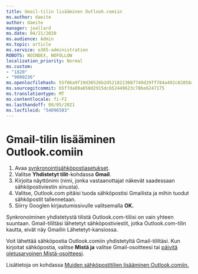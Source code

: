 ```yaml
---
title: Gmail-tilin lisääminen Outlook.comiin
ms.author: daeite
author: daeite
manager: joallard
ms.date: 04/21/2020
ms.audience: Admin
ms.topic: article
ms.service: o365-administration
ROBOTS: NOINDEX, NOFOLLOW
localization_priority: Normal
ms.custom:
- "1820"
- "9000236"
ms.openlocfilehash: 55f06a9f19d30526b2d5218223087749d29ff784a492c82858aaeacbd6166391
ms.sourcegitcommit: b5f7da89a650d2915dc652449623c78be6247175
ms.translationtype: MT
ms.contentlocale: fi-FI
ms.lasthandoff: 08/05/2021
ms.locfileid: "54096583"
---
```

# <a name="add-your-gmail-account-to-outlookcom"></a>Gmail-tilin lisääminen Outlook.comiin

1. Avaa [synkronointisähköpostiasetukset](https://go.microsoft.com/fwlink/?linkid=875264).
2. Valitse **Yhdistetyt tilit**-kohdassa **Gmail**.
3. Kirjoita näyttönimi (nimi, jonka vastaanottajat näkevät saadessaan sähköpostiviestin sinusta).
4. Valitse, Outlook.com pitäisi tuoda sähköpostisi Gmailista ja mihin tuodut sähköpostit tallennetaan.
5. Siirry Googlen kirjautumissivulle valitsemalla **OK.**

Synkronoiminen yhdistetystä tilistä Outlook.com-tiliisi on vain yhteen suuntaan. Gmail-tililtäsi lähetetyt sähköpostiviestit, jotka Outlook.com-tilin kautta, eivät näy Gmailin Lähetetyt-kansiossa.

Voit lähettää sähköpostia Outlook.comiin yhdistetyltä Gmail-tililtäsi. Kun kirjoitat sähköpostia, valitse **Mistä ja** valitse Gmail-osoitteesi tai [päivitä oletusarvoinen Mistä-osoitteesi](https://go.microsoft.com/fwlink/?linkid=875264).

Lisätietoja on kohdassa [Muiden sähköpostitilien lisääminen Outlook.comiin.](https://support.office.com/article/c5224df4-5885-4e79-91ba-523aa743f0ba?wt.mc_id=Office_Outlook_com_Alchemy)